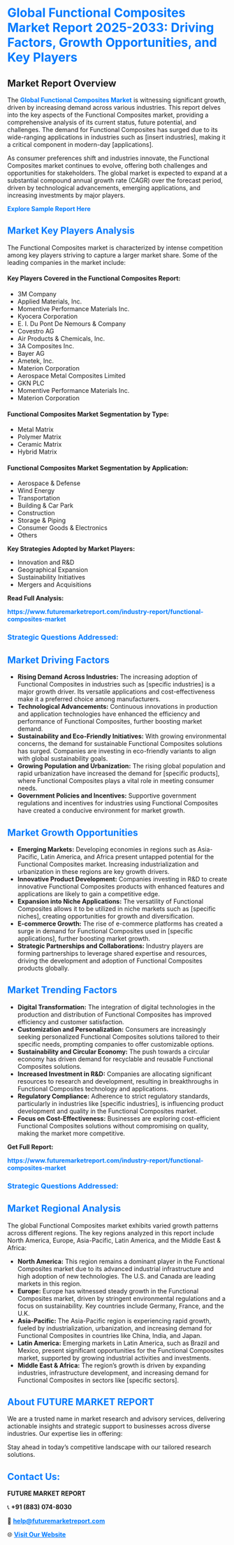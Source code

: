 <h1 style="color: #007BFF;">Global Functional Composites Market Report 2025-2033: Driving Factors, Growth Opportunities, and Key Players</h1>

<section id="overview">
<h2>Market Report Overview</h2>
<p>The <a href="https://www.futuremarketreport.com/industry-report/functional-composites-market" style="color: #007BFF; text-decoration: none;"><strong>Global Functional Composites Market</strong></a> is witnessing significant growth, driven by increasing demand across various industries. This report delves into the key aspects of the Functional Composites market, providing a comprehensive analysis of its current status, future potential, and challenges. The demand for Functional Composites has surged due to its wide-ranging applications in industries such as [insert industries], making it a critical component in modern-day [applications].</p>
<p>As consumer preferences shift and industries innovate, the Functional Composites market continues to evolve, offering both challenges and opportunities for stakeholders. The global market is expected to expand at a substantial compound annual growth rate (CAGR) over the forecast period, driven by technological advancements, emerging applications, and increasing investments by major players.</p>
</section>

<section id="overview">
<p><a href="https://www.futuremarketreport.com/request-sample/reportId=87029" style="color: #007BFF; text-decoration: none;"><strong>Explore Sample Report Here</strong></a></p>
</section>

<section id="key-players">
<h2 style="color: #007BFF;">Market Key Players Analysis</h2>
<p>The Functional Composites market is characterized by intense competition among key players striving to capture a larger market share. Some of the leading companies in the market include:</p>
<h4>Key Players Covered in the Functional Composites Report:</h4>
<ul><li>3M Company</li><li>Applied Materials, Inc.</li><li>Momentive Performance Materials Inc.</li><li>Kyocera Corporation</li><li>E. I. Du Pont De Nemours &amp; Company</li><li>Covestro AG</li><li>Air Products &amp; Chemicals, Inc.</li><li>3A Composites Inc.</li><li>Bayer AG</li><li>Ametek, Inc.</li><li>Materion Corporation</li><li>Aerospace Metal Composites Limited</li><li>GKN PLC</li><li>Momentive Performance Materials Inc.</li><li>Materion Corporation</li></ul>
<h4>Functional Composites Market Segmentation by Type:</h4>
<ul><li>Metal Matrix</li><li>Polymer Matrix</li><li>Ceramic Matrix</li><li>Hybrid Matrix</li></ul>

<h4>Functional Composites Market Segmentation by Application:</h4>
<ul><li>Aerospace &amp; Defense</li><li>Wind Energy</li><li>Transportation</li><li>Building &amp; Car Park</li><li>Construction</li><li>Storage &amp; Piping</li><li>Consumer Goods &amp; Electronics</li><li>Others</li></ul>
<p><strong>Key Strategies Adopted by Market Players:</strong></p>
<ul>
<li>Innovation and R&D</li>
<li>Geographical Expansion</li>
<li>Sustainability Initiatives</li>
<li>Mergers and Acquisitions</li>
</ul>
</section>

<section>
<p><strong>Read Full Analysis: </strong></p><a href="https://www.futuremarketreport.com/industry-report/functional-composites-market" style="color: #007BFF; text-decoration: none;"><strong>https://www.futuremarketreport.com/industry-report/functional-composites-market</strong></a>
<h3 style="color: #007BFF;">Strategic Questions Addressed:</h3>
</section>

<section id="driving-factors">
<h2 style="color: #007BFF;">Market Driving Factors</h2>
<ul>
<li><strong>Rising Demand Across Industries:</strong> The increasing adoption of Functional Composites in industries such as [specific industries] is a major growth driver. Its versatile applications and cost-effectiveness make it a preferred choice among manufacturers.</li>
<li><strong>Technological Advancements:</strong> Continuous innovations in production and application technologies have enhanced the efficiency and performance of Functional Composites, further boosting market demand.</li>
<li><strong>Sustainability and Eco-Friendly Initiatives:</strong> With growing environmental concerns, the demand for sustainable Functional Composites solutions has surged. Companies are investing in eco-friendly variants to align with global sustainability goals.</li>
<li><strong>Growing Population and Urbanization:</strong> The rising global population and rapid urbanization have increased the demand for [specific products], where Functional Composites plays a vital role in meeting consumer needs.</li>
<li><strong>Government Policies and Incentives:</strong> Supportive government regulations and incentives for industries using Functional Composites have created a conducive environment for market growth.</li>
</ul>
</section>

<section id="growth-opportunities">
<h2 style="color: #007BFF;">Market Growth Opportunities</h2>
<ul>
<li><strong>Emerging Markets:</strong> Developing economies in regions such as Asia-Pacific, Latin America, and Africa present untapped potential for the Functional Composites market. Increasing industrialization and urbanization in these regions are key growth drivers.</li>
<li><strong>Innovative Product Development:</strong> Companies investing in R&D to create innovative Functional Composites products with enhanced features and applications are likely to gain a competitive edge.</li>
<li><strong>Expansion into Niche Applications:</strong> The versatility of Functional Composites allows it to be utilized in niche markets such as [specific niches], creating opportunities for growth and diversification.</li>
<li><strong>E-commerce Growth:</strong> The rise of e-commerce platforms has created a surge in demand for Functional Composites used in [specific applications], further boosting market growth.</li>
<li><strong>Strategic Partnerships and Collaborations:</strong> Industry players are forming partnerships to leverage shared expertise and resources, driving the development and adoption of Functional Composites products globally.</li>
</ul>
</section>

<section id="trending-factors">
<h2 style="color: #007BFF;">Market Trending Factors</h2>
<ul>
<li><strong>Digital Transformation:</strong> The integration of digital technologies in the production and distribution of Functional Composites has improved efficiency and customer satisfaction.</li>
<li><strong>Customization and Personalization:</strong> Consumers are increasingly seeking personalized Functional Composites solutions tailored to their specific needs, prompting companies to offer customizable options.</li>
<li><strong>Sustainability and Circular Economy:</strong> The push towards a circular economy has driven demand for recyclable and reusable Functional Composites solutions.</li>
<li><strong>Increased Investment in R&D:</strong> Companies are allocating significant resources to research and development, resulting in breakthroughs in Functional Composites technology and applications.</li>
<li><strong>Regulatory Compliance:</strong> Adherence to strict regulatory standards, particularly in industries like [specific industries], is influencing product development and quality in the Functional Composites market.</li>
<li><strong>Focus on Cost-Effectiveness:</strong> Businesses are exploring cost-efficient Functional Composites solutions without compromising on quality, making the market more competitive.</li>
</ul>
</section>

<section>
<p><strong>Get Full Report: </strong></p><a href="https://www.futuremarketreport.com/industry-report/functional-composites-market" style="color: #007BFF; text-decoration: none;"><strong>https://www.futuremarketreport.com/industry-report/functional-composites-market</strong></a>
<h3 style="color: #007BFF;">Strategic Questions Addressed:</h3>
</section>


<section id="regional-analysis">
<h2 style="color: #007BFF;">Market Regional Analysis</h2>
<p>The global Functional Composites market exhibits varied growth patterns across different regions. The key regions analyzed in this report include North America, Europe, Asia-Pacific, Latin America, and the Middle East & Africa:</p>
<ul>
<li><strong>North America:</strong> This region remains a dominant player in the Functional Composites market due to its advanced industrial infrastructure and high adoption of new technologies. The U.S. and Canada are leading markets in this region.</li>
<li><strong>Europe:</strong> Europe has witnessed steady growth in the Functional Composites market, driven by stringent environmental regulations and a focus on sustainability. Key countries include Germany, France, and the U.K.</li>
<li><strong>Asia-Pacific:</strong> The Asia-Pacific region is experiencing rapid growth, fueled by industrialization, urbanization, and increasing demand for Functional Composites in countries like China, India, and Japan.</li>
<li><strong>Latin America:</strong> Emerging markets in Latin America, such as Brazil and Mexico, present significant opportunities for the Functional Composites market, supported by growing industrial activities and investments.</li>
<li><strong>Middle East & Africa:</strong> The region’s growth is driven by expanding industries, infrastructure development, and increasing demand for Functional Composites in sectors like [specific sectors].</li>
</ul>
</section>

<footer>
<h2 style="color: #007BFF;">About FUTURE MARKET REPORT</h2>
<p>We are a trusted name in market research and advisory services, delivering actionable insights and strategic support to businesses across diverse industries. Our expertise lies in offering:</p>

<p>Stay ahead in today’s competitive landscape with our tailored research solutions.</p>

<h2 style="color: #007BFF;">Contact Us:</h2>
<p><strong>FUTURE MARKET REPORT</strong></p>
<p>📞 <strong>+91 (883) 074-8030</strong></p>
<p>📧 <strong><a href="mailto:help@futuremarketreport.com" style="color: #007BFF;">help@futuremarketreport.com</a></strong></p>
<p>🌐 <strong><a href="https://www.futuremarketreport.com/" style="color: #007BFF;">Visit Our Website</a></strong></p>
</footer>